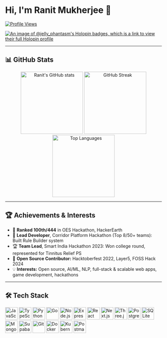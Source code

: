 # Hi, I'm Ranit Mukherjee 👋

[![Profile Views](https://komarev.com/ghpvc/?username=RanitMukherjee&label=Profile%20Views&color=0e75b6)](https://github.com/RanitMukherjee)

[![An image of @jelly_phantasm's Holopin badges, which is a link to view their full Holopin profile](https://holopin.me/jelly_phantasm)](https://holopin.io/@jelly_phantasm)




---

## 📊 GitHub Stats
<p align="center">
  <img src="https://github-readme-stats.vercel.app/api?username=RanitMukherjee&theme=tokyonight&hide_border=false&include_all_commits=false&count_private=false&card_width=400" alt="Ranit's GitHub stats" height="200"/>
  <img src="https://nirzak-streak-stats.vercel.app/?user=RanitMukherjee&theme=tokyonight&hide_border=false&card_width=400" alt="GitHub Streak" height="200"/>
  <img src="https://github-readme-stats.vercel.app/api/top-langs/?username=RanitMukherjee&theme=tokyonight&hide_border=false&include_all_commits=false&count_private=false&layout=compact&card_width=400&hide=jupyter%20notebook" alt="Top Languages" height="200"/>
</p>




---

## 🏆 Achievements & Interests

- 🏅 **Ranked 100th/444** in OES Hackathon, HackerEarth
- 🥇 **Lead Developer**, Corridor Platform Hackathon (Top 8/50+ teams): Built Rule Builder system
- 🏆 **Team Lead**, Smart India Hackathon 2023: Won college round, represented for Tinnitus Relief PS
- 🌱 **Open Source Contributor:** Hacktoberfest 2022, Layer5, FOSS Hack 2024
- 💡 **Interests:** Open source, AI/ML, NLP, full-stack & scalable web apps, game development, hackathons

---

## 🛠️ Tech Stack
<p>
  <img src="https://cdn.simpleicons.org/javascript" alt="JavaScript" width="40"/>
  <img src="https://cdn.simpleicons.org/typescript" alt="TypeScript" width="40"/>
  <img src="https://cdn.simpleicons.org/python" alt="Python" width="40"/>
  <img src="https://cdn.simpleicons.org/go" alt="Go" width="40"/>
  <img src="https://cdn.simpleicons.org/nodedotjs" alt="Node.js" width="40"/>
  <img src="https://cdn.simpleicons.org/express" alt="Express.js" width="40"/>
  <img src="https://cdn.simpleicons.org/react" alt="React" width="40"/>
  <img src="https://cdn.simpleicons.org/nextdotjs" alt="Next.js" width="40"/>
  <img src="https://cdn.simpleicons.org/threedotjs" alt="Three.js" width="40"/>
  <img src="https://cdn.simpleicons.org/postgresql" alt="PostgreSQL" width="40"/>
  <img src="https://cdn.simpleicons.org/sqlite" alt="SQLite" width="40"/>
  <img src="https://cdn.simpleicons.org/mongodb" alt="MongoDB" width="40"/>
  <img src="https://cdn.simpleicons.org/supabase" alt="Supabase" width="40"/>
  <img src="https://cdn.simpleicons.org/git" alt="Git" width="40"/>
  <img src="https://cdn.simpleicons.org/docker" alt="Docker" width="40"/>
  <img src="https://cdn.simpleicons.org/kubernetes" alt="Kubernetes" width="40"/>
  <img src="https://cdn.simpleicons.org/postman" alt="Postman" width="40"/>
</p>
